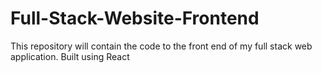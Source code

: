 # Full-Stack-Website-Frontend
This repository will contain the code to the front end of my full stack web application. Built using React
